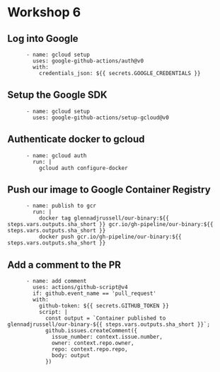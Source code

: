 # Workshop 6

## Log into Google
```
      - name: gcloud setup
        uses: google-github-actions/auth@v0
        with:
          credentials_json: ${{ secrets.GOOGLE_CREDENTIALS }}
```
## Setup the Google SDK
```
      - name: gcloud setup
        uses: google-github-actions/setup-gcloud@v0
```
## Authenticate docker to gcloud
```
      - name: gcloud auth
        run: |
          gcloud auth configure-docker
```
## Push our image to Google Container Registry
```
      - name: publish to gcr
        run: |
          docker tag glennadjrussell/our-binary:${{ steps.vars.outputs.sha_short }} gcr.io/gh-pipeline/our-binary:${{ steps.vars.outputs.sha_short }}
          docker push gcr.io/gh-pipeline/our-binary:${{ steps.vars.outputs.sha_short }}
```

## Add a comment to the PR
```
      - name: add comment
        uses: actions/github-script@v4
        if: github.event_name == 'pull_request'
        with:
          github-token: ${{ secrets.GITHUB_TOKEN }}
          script: |
            const output = `Container published to glennadjrussell/our-binary-${{ steps.vars.outputs.sha_short }}`;
            github.issues.createComment({
              issue_number: context.issue.number,
              owner: context.repo.owner,
              repo: context.repo.repo,
              body: output
            })
```
